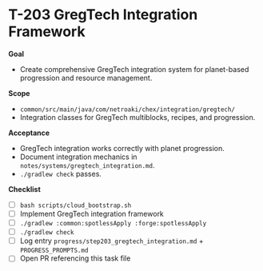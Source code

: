 # T-203 GregTech Integration Framework

**Goal**

- Create comprehensive GregTech integration system for planet-based progression and resource management.

**Scope**

- `common/src/main/java/com/netroaki/chex/integration/gregtech/`
- Integration classes for GregTech multiblocks, recipes, and progression.

**Acceptance**

- GregTech integration works correctly with planet progression.
- Document integration mechanics in `notes/systems/gregtech_integration.md`.
- `./gradlew check` passes.

**Checklist**

- [ ] `bash scripts/cloud_bootstrap.sh`
- [ ] Implement GregTech integration framework
- [ ] `./gradlew :common:spotlessApply :forge:spotlessApply`
- [ ] `./gradlew check`
- [ ] Log entry `progress/step203_gregtech_integration.md` + `PROGRESS_PROMPTS.md`
- [ ] Open PR referencing this task file
